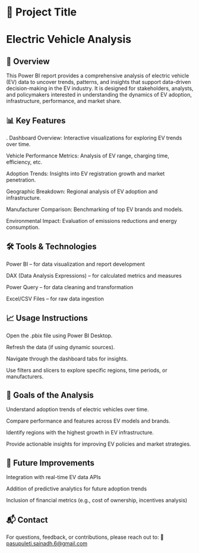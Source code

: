 
# 🚗 Project Title
# Electric Vehicle Analysis

## 🧩 Overview
This Power BI report provides a comprehensive analysis of electric vehicle (EV) data to uncover trends, patterns, and insights that support data-driven decision-making in the EV industry. It is designed for stakeholders, analysts, and policymakers interested in understanding the dynamics of EV adoption, infrastructure, performance, and market share.

## 📊 Key Features
. Dashboard Overview: Interactive visualizations for exploring EV trends over time.

Vehicle Performance Metrics: Analysis of EV range, charging time, efficiency, etc.

Adoption Trends: Insights into EV registration growth and market penetration.

Geographic Breakdown: Regional analysis of EV adoption and infrastructure.

Manufacturer Comparison: Benchmarking of top EV brands and models.

Environmental Impact: Evaluation of emissions reductions and energy consumption.


## 🛠️ Tools & Technologies
Power BI – for data visualization and report development

DAX (Data Analysis Expressions) – for calculated metrics and measures

Power Query – for data cleaning and transformation

Excel/CSV Files – for raw data ingestion

## 📈 Usage Instructions
Open the .pbix file using Power BI Desktop.

Refresh the data (if using dynamic sources).

Navigate through the dashboard tabs for insights.

Use filters and slicers to explore specific regions, time periods, or manufacturers.

## 🎯 Goals of the Analysis
Understand adoption trends of electric vehicles over time.

Compare performance and features across EV models and brands.

Identify regions with the highest growth in EV infrastructure.

Provide actionable insights for improving EV policies and market strategies.

## 📌 Future Improvements
Integration with real-time EV data APIs

Addition of predictive analytics for future adoption trends

Inclusion of financial metrics (e.g., cost of ownership, incentives analysis)

## 📬 Contact
For questions, feedback, or contributions, please reach out to:
📧 pasupuleti.sainadh.6@gmail.com
